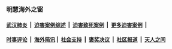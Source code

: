 
### 明慧海外之窗

####  [武汉肺炎](indexes/365.md?t=01031900) &nbsp;|&nbsp;  [迫害案例综述](indexes/328.md?t=01031900) &nbsp;|&nbsp; [迫害致死案例](indexes/277.md?t=01031900)  &nbsp;|&nbsp; [更多迫害案例](indexes/81.md?t=01031900)  &nbsp;|&nbsp; 
####  [时事评论](indexes/251.md?t=01031900) &nbsp;|&nbsp; [海外简讯](indexes/245.md?t=01031900)&nbsp;|&nbsp;  [社会支持](indexes/140.md?t=01031900) &nbsp;|&nbsp; [褒奖决议](indexes/282.md?t=01031900) &nbsp;|&nbsp; [社区报道](indexes/91.md?t=01031900)  &nbsp;|&nbsp; [天人之间](indexes/78.md?t=01031900) 

